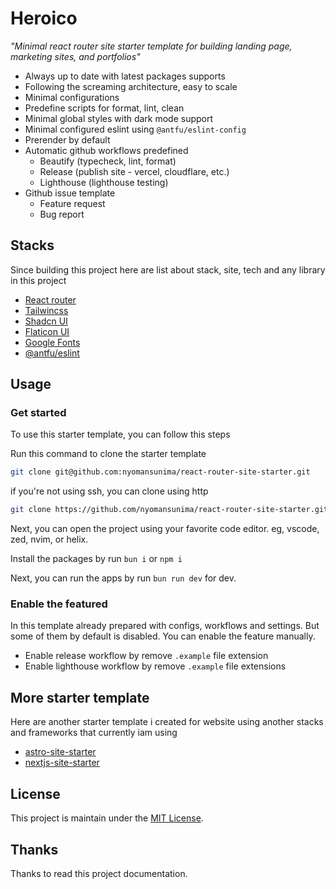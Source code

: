 # Heroico

_"Minimal react router site starter template for building landing page, marketing sites, and portfolios"_

- Always up to date with latest packages supports
- Following the screaming architecture, easy to scale
- Minimal configurations
- Predefine scripts for format, lint, clean
- Minimal global styles with dark mode support
- Minimal configured eslint using `@antfu/eslint-config`
- Prerender by default
- Automatic github workflows predefined
  - Beautify (typecheck, lint, format)
  - Release (publish site - vercel, cloudflare, etc.)
  - Lighthouse (lighthouse testing)
- Github issue template
  - Feature request
  - Bug report

## Stacks

Since building this project here are list about stack, site, tech and any library in this project

- [React router](https://nextjs.org)
- [Tailwincss](https://tailwindcss.com)
- [Shadcn UI](https://ui.shadcn.com)
- [Flaticon UI](https://www.flaticon.com/search?type=uicon)
- [Google Fonts](https://fonts.google.com)
- [@antfu/eslint](https://github.com/antfu/eslint-config)

## Usage

### Get started

To use this starter template, you can follow this steps

Run this command to clone the starter template

```bash
git clone git@github.com:nyomansunima/react-router-site-starter.git
```

if you're not using ssh, you can clone using http

```bash
git clone https://github.com/nyomansunima/react-router-site-starter.git
```

Next, you can open the project using your favorite code editor. eg, vscode, zed, nvim, or helix.

Install the packages by run `bun i` or `npm i`

Next, you can run the apps by run `bun run dev` for dev.

### Enable the featured

In this template already prepared with configs, workflows and settings. But some of them by default is disabled. You can enable the feature manually.

- Enable release workflow by remove `.example` file extension
- Enable lighthouse workflow by remove `.example` file extensions

## More starter template

Here are another starter template i created for website using another stacks and frameworks that currently iam using

- [astro-site-starter](https://github.com/nyomansunima/astro-site-starter)
- [nextjs-site-starter](https://github.com/nyomansunima/nextjs-site-starter)

## License

This project is maintain under the [MIT License](./LICENSE).

## Thanks

Thanks to read this project documentation.

